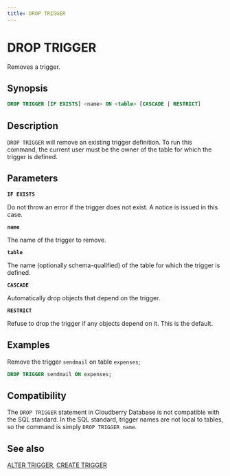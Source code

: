 ```yaml
---
title: DROP TRIGGER
---
```


# DROP TRIGGER

Removes a trigger.

## Synopsis

```sql
DROP TRIGGER [IF EXISTS] <name> ON <table> [CASCADE | RESTRICT]
```

## Description

`DROP TRIGGER` will remove an existing trigger definition. To run this command, the current user must be the owner of the table for which the trigger is defined.

## Parameters

**`IF EXISTS`**

Do not throw an error if the trigger does not exist. A notice is issued in this case.

**`name`**

The name of the trigger to remove.

**`table`**

The name (optionally schema-qualified) of the table for which the trigger is defined.

**`CASCADE`**

Automatically drop objects that depend on the trigger.

**`RESTRICT`**

Refuse to drop the trigger if any objects depend on it. This is the default.

## Examples

Remove the trigger `sendmail` on table `expenses`;

```sql
DROP TRIGGER sendmail ON expenses;
```

## Compatibility

The `DROP TRIGGER` statement in Cloudberry Database is not compatible with the SQL standard. In the SQL standard, trigger names are not local to tables, so the command is simply `DROP TRIGGER name`.

## See also

[ALTER TRIGGER](/i18n/zh/docusaurus-plugin-content-docs/current/sql-stmts/sql-stmt-alter-trigger.md), [CREATE TRIGGER](/i18n/zh/docusaurus-plugin-content-docs/current/sql-stmts/sql-stmt-create-trigger.md)
